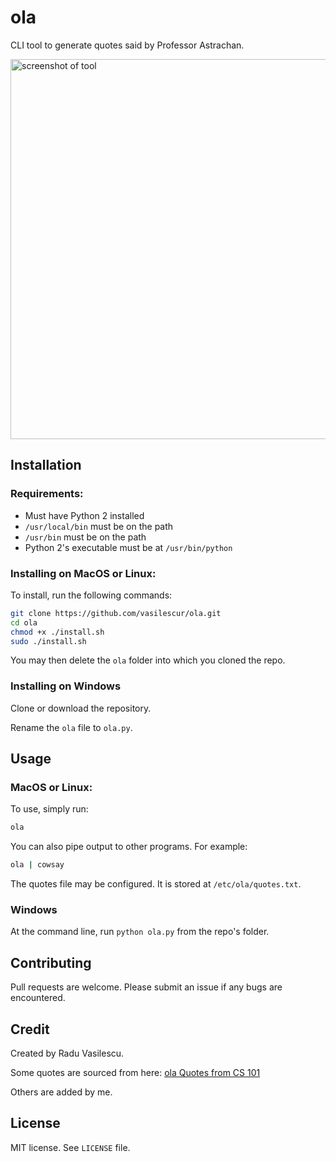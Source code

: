 # ola
CLI tool to generate quotes said by Professor Astrachan.

<img width="608" alt="screenshot of tool" src="https://user-images.githubusercontent.com/10100323/49537951-4d46c080-f898-11e8-959b-9f152f2a0ffb.png">

## Installation

### Requirements:

  - Must have Python 2 installed
  - `/usr/local/bin` must be on the path
  - `/usr/bin` must be on the path
  - Python 2's executable must be at `/usr/bin/python`

### Installing on MacOS or Linux:

To install, run the following commands:

```bash
git clone https://github.com/vasilescur/ola.git
cd ola
chmod +x ./install.sh
sudo ./install.sh
```

You may then delete the `ola` folder into which you cloned the repo.

### Installing on Windows

Clone or download the repository.

Rename the `ola` file to `ola.py`.


## Usage

### MacOS or Linux:

To use, simply run:

```bash
ola
```

You can also pipe output to other programs. For example:

```bash
ola | cowsay
```

The quotes file may be configured. It is stored at `/etc/ola/quotes.txt`.

### Windows

At the command line, run `python ola.py` from the repo's folder.

## Contributing

Pull requests are welcome. Please submit an issue if any bugs are encountered.

## Credit

Created by Radu Vasilescu.

Some quotes are sourced from here: [ola Quotes from CS 101](https://docs.google.com/document/d/1VGBr8D0jMmKrKgaDSdvMBAx9_EIu3jrYrjnbfnDS9Qk/edit?fbclid=IwAR1kZdFZo1wgNvPp3zBrpRTO_1EOTHPTHsf1AWVFc2KBZPU1WsG8Cga_vq4)

Others are added by me.

## License

MIT license. See `LICENSE` file.
